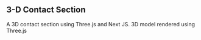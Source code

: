 ## 3-D Contact Section

A 3D contact section using Three.js and Next JS. 3D model rendered using Three.js
